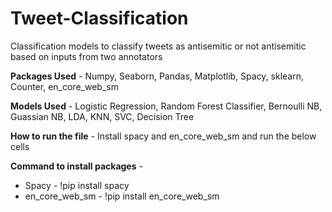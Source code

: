 # Tweet-Classification

Classification models to classify tweets as antisemitic or not antisemitic based on inputs from two annotators

**Packages Used** - Numpy, Seaborn, Pandas, Matplotlib, Spacy, sklearn, Counter, en_core_web_sm

**Models Used** - Logistic Regression, Random Forest Classifier, Bernoulli NB, Guassian NB, LDA, KNN, SVC, Decision Tree


**How to run the file** - Install spacy and en_core_web_sm and run the below cells

**Command to install packages** -
- Spacy - !pip install spacy
- en_core_web_sm - !pip install en_core_web_sm
